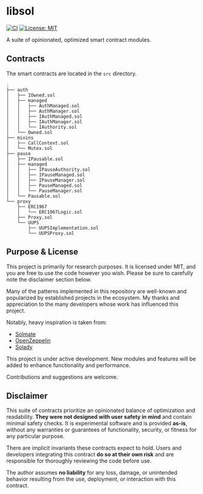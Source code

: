# libsol

[![CI](https://github.com/TSxo/libsol/actions/workflows/test.yml/badge.svg)](https://github.com/TSxo/libsol/actions/workflows/test.yml)
[![License: MIT](https://img.shields.io/badge/License-MIT-blue.svg?style=flat-square)](https://opensource.org/licenses/MIT)

A suite of opinionated, optimized smart contract modules.

## Contracts

The smart contracts are located in the `src` directory.

```
.
├── auth
│   ├── IOwned.sol
│   ├── managed
│   │   ├── AuthManaged.sol
│   │   ├── AuthManager.sol
│   │   ├── IAuthManaged.sol
│   │   ├── IAuthManager.sol
│   │   └── IAuthority.sol
│   └── Owned.sol
├── mixins
│   ├── CallContext.sol
│   └── Mutex.sol
├── pause
│   ├── IPausable.sol
│   ├── managed
│   │   ├── IPauseAuthority.sol
│   │   ├── IPauseManaged.sol
│   │   ├── IPauseManager.sol
│   │   ├── PauseManaged.sol
│   │   └── PauseManager.sol
│   └── Pausable.sol
└── proxy
    ├── ERC1967
    │   └── ERC1967Logic.sol
    ├── Proxy.sol
    └── UUPS
        ├── UUPSImplementation.sol
        └── UUPSProxy.sol

```

## Purpose & License

This project is primarily for research purposes. It is licensed under MIT, and
you are free to use the code however you wish. Please be sure to carefully note
the disclaimer section below.

Many of the patterns implemented in this repository are well-known and
popularized by established projects in the ecosystem. My thanks and appreciation
to the many developers whose work has influenced this project.

Notably, heavy inspiration is taken from:

- [Solmate](https://github.com/transmissions11/solmate)
- [OpenZeppelin](https://github.com/OpenZeppelin/openzeppelin-contracts)
- [Solady](https://github.com/Vectorized/solady)

This project is under active development. New modules and features will be added
to enhance functionality and performance.

Contributions and suggestions are welcome.

## Disclaimer

This suite of contracts prioritize an opinionated balance of optimization and
readability. **They were not designed with user safety in mind** and contain
minimal safety checks. It is experimental software and is provided **as-is**,
without any warranties or guarantees of functionality, security, or fitness
for any particular purpose.

There are implicit invariants these contracts expect to hold. Users and
developers integrating this contract **do so at their own risk** and are
responsible for thoroughly reviewing the code before use.

The author assumes **no liability** for any loss, damage, or unintended
behavior resulting from the use, deployment, or interaction with this contract.
